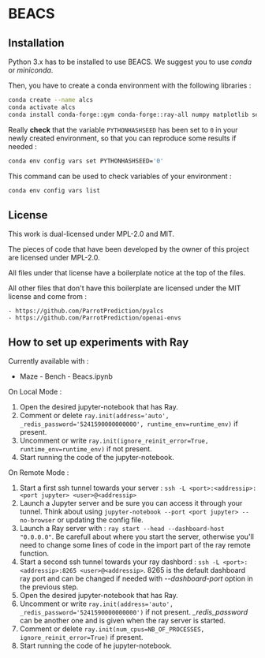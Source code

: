 # BEACS

## Installation

Python 3.x has to be installed to use BEACS. 
We suggest you to use *conda* or *miniconda*.

Then, you have to create a conda environment with the following libraries :

```bash
conda create --name alcs
conda activate alcs
conda install conda-forge::gym conda-forge::ray-all numpy matplotlib seaborn pandas statistics statsmodels notebook
```

Really **check** that the variable `PYTHONHASHSEED` has been set to `0` in your newly created environment, so that you can reproduce some results if needed :
```bash
conda env config vars set PYTHONHASHSEED='0'
```

This command can be used to check variables of your environment :
```bash
conda env config vars list
```

## License

This work is dual-licensed under MPL-2.0 and MIT.

The pieces of code that have been developed by the owner of this project are licensed under MPL-2.0.

All files under that license have a boilerplate notice at the top of the files.

All other files that don't have this boilerplate are licensed under the MIT license and come from :

    - https://github.com/ParrotPrediction/pyalcs
    - https://github.com/ParrotPrediction/openai-envs

## How to set up experiments with Ray

Currently available with :
- Maze - Bench - Beacs.ipynb

On Local Mode :
1. Open the desired jupyter-notebook that has Ray.
2. Comment or delete `ray.init(address='auto', _redis_password='5241590000000000', runtime_env=runtime_env)` if present.
3. Uncomment or write `ray.init(ignore_reinit_error=True, runtime_env=runtime_env)` if not present.
4. Start running the code of the jupyter-notebook.

On Remote Mode :
1. Start a first ssh tunnel towards your server : `ssh -L <port>:<addressip>:<port jupyter> <user>@<addressip>`
2. Launch a Jupyter server and be sure you can access it through your tunnel. Think about using `jupyter-notebook --port <port jupyter> --no-browser` or updating the config file.
3. Launch a Ray server with : `ray start --head --dashboard-host "0.0.0.0"`. Be carefull about where you start the server, otherwise you'll need to change some lines of code in the import part of the ray remote function.
4. Start a second ssh tunnel towards your ray dashbord : `ssh -L <port>:<addressip>:8265 <user>@<addressip>`. 8265 is the default dashboard ray port and can be changed if needed with *--dashboard-port* option in the previous step.
5. Open the desired jupyter-notebook that has Ray.
6. Uncomment or write `ray.init(address='auto', _redis_password='5241590000000000')` if not present. *_redis_password* can be another one and is given when the ray server is started.
7. Comment or delete `ray.init(num_cpus=NB_OF_PROCESSES, ignore_reinit_error=True)` if present.
8. Start running the code of he jupyter-notebook.